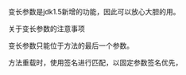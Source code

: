 变长参数是jdk1.5新增的功能，因此可以放心大胆的用。



关于变长参数的注意事项

变长参数只能位于方法的最后一个参数。





方法重载时，使用签名进行匹配，以固定参数签名优先，





